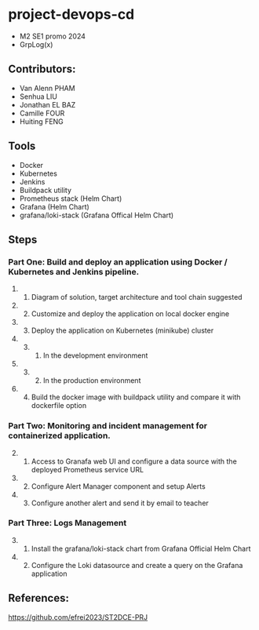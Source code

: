 # project-devops-cd
  - M2 SE1 promo 2024
  - GrpLog(x)

## Contributors: 
  - Van Alenn PHAM
  - Senhua LIU
  - Jonathan EL BAZ
  - Camille FOUR
  - Huiting FENG

## Tools
  - Docker
  - Kubernetes
  - Jenkins
  - Buildpack utility
  - Prometheus stack (Helm Chart)
  - Grafana (Helm Chart)
  - grafana/loki-stack (Grafana Offical Helm Chart)


## Steps
### Part One: Build and deploy an application using Docker / Kubernetes and Jenkins pipeline. 
1. 1. Diagram of solution, target architecture and tool chain suggested

1. 2. Customize and deploy the application on local docker engine

1. 3. Deploy the application on Kubernetes (minikube) cluster
1. 3. 1. In the development environment

1. 3. 2. In the production environment

1. 4. Build the docker image with buildpack utility and compare it with dockerfile option


### Part Two: Monitoring and incident management for containerized application.
2. 1. Access to Granafa web UI and configure a data source with the deployed Prometheus service URL

2. 2. Configure Alert Manager component and setup Alerts


2. 3. Configure another alert and send it by email to teacher


### Part Three: Logs Management
3. 1. Install the grafana/loki-stack chart from Grafana Official Helm Chart

3. 2. Configure the Loki datasource and create a query on the Grafana application



## References:

  https://github.com/efrei2023/ST2DCE-PRJ